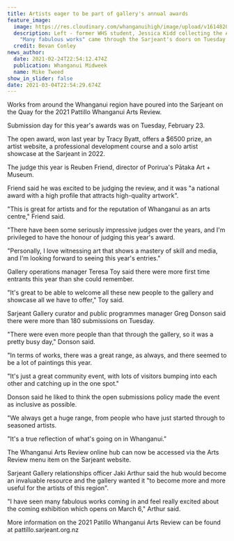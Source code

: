 ```yaml
---
title: Artists eager to be part of gallery's annual awards
feature_image:
  image: https://res.cloudinary.com/whanganuihigh/image/upload/v1614820830/News/Jessica_Kidd._Arts_Reveiw_ex.Chron_3.3.21.jpg
  description: Left - former WHS student, Jessica Kidd collecting the Art work.
    "Many fabulous works" came through the Sarjeant's doors on Tuesday.
  credit: Bevan Conley
news_author:
  date: 2021-02-24T22:54:12.474Z
  publication: Whanganui Midweek
  name: Mike Tweed
show_in_slider: false
date: 2021-03-04T22:54:29.674Z
---
```

Works from around the Whanganui region have poured into the Sarjeant on the Quay for the 2021 Pattillo Whanganui Arts Review.

Submission day for this year's awards was on Tuesday, February 23.

The open award, won last year by Tracy Byatt, offers a $6500 prize, an artist website, a professional development course and a solo artist showcase at the Sarjeant in 2022.

The judge this year is Reuben Friend, director of Porirua's Pātaka Art + Museum.

Friend said he was excited to be judging the review, and it was "a national award with a high profile that attracts high-quality artwork".

"This is great for artists and for the reputation of Whanganui as an arts centre," Friend said.

"There have been some seriously impressive judges over the years, and I'm privileged to have the honour of judging this year's award.

"Personally, I love witnessing art that shows a mastery of skill and media, and I'm looking forward to seeing this year's entries."

Gallery operations manager Teresa Toy said there were more first time entrants this year than she could remember.

"It's great to be able to welcome all these new people to the gallery and showcase all we have to offer," Toy said.

Sarjeant Gallery curator and public programmes manager Greg Donson said there were more than 180 submissions on Tuesday.

"There were even more people than that through the gallery, so it was a pretty busy day," Donson said.

"In terms of works, there was a great range, as always, and there seemed to be a lot of paintings this year.

"It's just a great community event, with lots of visitors bumping into each other and catching up in the one spot."

Donson said he liked to think the open submissions policy made the event as inclusive as possible.

"We always get a huge range, from people who have just started through to seasoned artists.

"It's a true reflection of what's going on in Whanganui."

The Whanganui Arts Review online hub can now be accessed via the Arts Review menu item on the Sarjeant website.

Sarjeant Gallery relationships officer Jaki Arthur said the hub would become an invaluable resource and the gallery wanted it "to become more and more useful for the artists of this region".

"I have seen many fabulous works coming in and feel really excited about the coming exhibition which opens on March 6," Arthur said.

More information on the 2021 Patillo Whanganui Arts Review can be found at pattillo.sarjeant.org.nz


